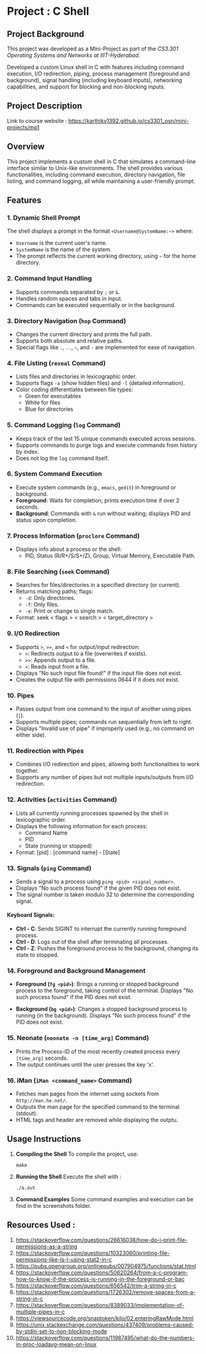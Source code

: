 # Project : C Shell

## Project Background

This project was developed as a Mini-Project as part of the _CS3.301 Operating Systems and Networks at IIIT-Hyderabad_.

Developed a custom Linux shell in C with features including command execution, I/O redirection, piping,
process management (foreground and background), signal handling (including keyboard inputs), networking capabilities,
and support for blocking and non-blocking inputs.

## Project Description
Link to course website :  https://karthikv1392.github.io/cs3301_osn/mini-projects/mp1

## Overview
This project implements a custom shell in C that simulates a command-line interface similar to Unix-like environments. The shell provides various functionalities, including command execution, directory navigation, file listing, and command logging, all while maintaining a user-friendly prompt.


## Features 
### 1. **Dynamic Shell Prompt**
The shell displays a prompt in the format `<Username@SystemName:~>` where:
- `Username` is the current user's name.
- `SystemName` is the name of the system.
- The prompt reflects the current working directory, using `~` for the home directory.

### 2. **Command Input Handling**
- Supports commands separated by `;` or `&`.
- Handles random spaces and tabs in input.
- Commands can be executed sequentially or in the background.

### 3. **Directory Navigation (`hop` Command)**
- Changes the current directory and prints the full path.
- Supports both absolute and relative paths.
- Special flags like `.`, `..`, `~`, and `-` are implemented for ease of navigation.

### 4. **File Listing (`reveal` Command)**
- Lists files and directories in lexicographic order.
- Supports flags `-a` (show hidden files) and `-l` (detailed information).
- Color coding differentiates between file types: 
  - Green for executables
  - White for files
  - Blue for directories

### 5. **Command Logging (`log` Command)**
- Keeps track of the last 15 unique commands executed across sessions.
- Supports commands to purge logs and execute commands from history by index.
- Does not log the `log` command itself.

### 6. **System Command Execution**
- Execute system commands (e.g., `emacs`, `gedit`) in foreground or background.
- **Foreground**: Waits for completion; prints execution time if over 2 seconds.
- **Background**: Commands with `&` run without waiting; displays PID and status upon completion.

### 7. **Process Information (`proclore` Command)**
- Displays info about a process or the shell:
  - PID, Status (R/R+/S/S+/Z), Group, Virtual Memory, Executable Path.

### 8. **File Searching (`seek` Command)**
- Searches for files/directories in a specified directory (or current).
- Returns matching paths; flags:
  - `-d`: Only directories.
  - `-f`: Only files.
  - `-e`: Print or change to single match.
- Format:  seek < flags >  < search > < target_directory >

### 9. **I/O Redirection**
- Supports `>`, `>>`, and `<` for output/input redirection:
  - `>`: Redirects output to a file (overwrites if exists).
  - `>>`: Appends output to a file.
  - `<`: Reads input from a file.
- Displays "No such input file found!" if the input file does not exist.
- Creates the output file with permissions 0644 if it does not exist.

### 10. **Pipes**
- Passes output from one command to the input of another using pipes (`|`).
- Supports multiple pipes; commands run sequentially from left to right.
- Displays "Invalid use of pipe" if improperly used (e.g., no command on either side).

### 11. **Redirection with Pipes**
- Combines I/O redirection and pipes, allowing both functionalities to work together.
- Supports any number of pipes but not multiple inputs/outputs from I/O redirection.

### 12. **Activities (`activities` Command)**
- Lists all currently running processes spawned by the shell in lexicographic order.
- Displays the following information for each process:
  - Command Name
  - PID
  - State (running or stopped)
- Format: [pid] : [command name] - [State]


### 13. **Signals (`ping` Command)**
- Sends a signal to a process using `ping <pid> <signal_number>`.
- Displays "No such process found" if the given PID does not exist.
- The signal number is taken modulo 32 to determine the corresponding signal.

#### Keyboard Signals:
- **Ctrl - C**: Sends SIGINT to interrupt the currently running foreground process.
- **Ctrl - D**: Logs out of the shell after terminating all processes.
- **Ctrl - Z**: Pushes the foreground process to the background, changing its state to stopped.

### 14. **Foreground and Background Management**
- **Foreground (`fg <pid>`)**: Brings a running or stopped background process to the foreground, taking control of the terminal. Displays "No such process found" if the PID does not exist.

- **Background (`bg <pid>`)**: Changes a stopped background process to running (in the background). Displays "No such process found" if the PID does not exist.

### 15. **Neonate (`neonate -n [time_arg]` Command)**
- Prints the Process-ID of the most recently created process every `[time_arg]` seconds.
- The output continues until the user presses the key 'x'.

### 16. **iMan (`iMan <command_name>` Command)**
- Fetches man pages from the internet using sockets from `http://man.he.net/`.
- Outputs the man page for the specified command to the terminal (stdout).
- HTML tags and header are removed while displaying the outptu.

## Usage Instructions
1. **Compiling the Shell**
   To compile the project, use:
   
    ```make``` 
2. **Running the Shell**
Execute the shell with :
 
    ```./a.out```
3. **Command Examples** 
Some command examples and execution can be find in the screenshots folder.

## Resources Used : 
1. https://stackoverflow.com/questions/26616038/how-do-i-print-file-permissions-as-a-string
2. https://stackoverflow.com/questions/10323060/printing-file-permissions-like-ls-l-using-stat2-in-c
3. https://pubs.opengroup.org/onlinepubs/007904975/functions/stat.html
4. https://stackoverflow.com/questions/50620264/from-a-c-program-how-to-know-if-the-process-is-running-in-the-foreground-or-bac
5. https://stackoverflow.com/questions/656542/trim-a-string-in-c
6. https://stackoverflow.com/questions/1726302/remove-spaces-from-a-string-in-c
7. https://stackoverflow.com/questions/8389033/implementation-of-multiple-pipes-in-c
8. https://viewsourcecode.org/snaptoken/kilo/02.enteringRawMode.html
9. https://unix.stackexchange.com/questions/437409/problems-caused-by-stdin-set-to-non-blocking-mode
10. https://stackoverflow.com/questions/11987495/what-do-the-numbers-in-proc-loadavg-mean-on-linux
## 
